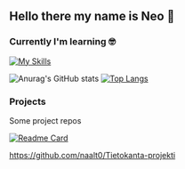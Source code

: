 ## Hello there my name is Neo 👋

### Currently I'm learning 🤓

[![My Skills](https://skillicons.dev/icons?i=js,react,nodejs,php,html,css)](https://skillicons.dev)

![Anurag's GitHub stats](https://github-readme-stats.vercel.app/api?username=naalt0&show_icons=true&theme=monokai) 
[![Top Langs](https://github-readme-stats.vercel.app/api/top-langs/?username=naalt0&langs_count=3&theme=monokai)](https://github.com/anuraghazra/github-readme-stats)

### Projects
<p> Some project repos <p>
 
 [![Readme Card](https://github-readme-stats.vercel.app/api/pin/?username=naalt0&repo=PHP-chat)](https://github.com/anuraghazra/github-readme-stats)
 
 https://github.com/naalt0/Tietokanta-projekti
